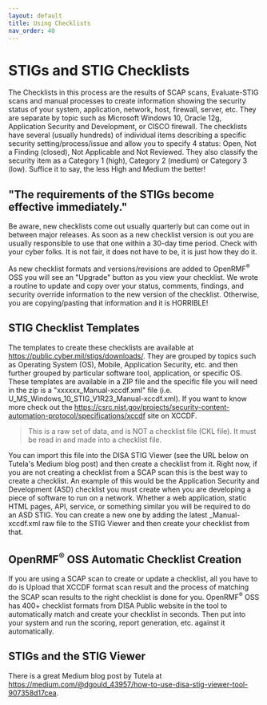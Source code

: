 ```yaml
---
layout: default
title: Using Checklists
nav_order: 40
---
```


# STIGs and STIG Checklists
The Checklists in this process are the results of SCAP scans, Evaluate-STIG scans  and manual processes to create information showing the security status of your system, application, network, host, firewall, server, etc. They are separate by topic such as Microsoft Windows 10, Oracle 12g, Application Security and Development, or CISCO firewall. The checklists have several (usually hundreds) of individual items describing a specific security setting/process/issue and allow you to specify 4 status: Open, Not a Finding (closed), Not Applicable and Not Reviewed. They also classify the security item as a Category 1 (high), Category 2 (medium) or Category 3 (low). Suffice it to say, the less High and Medium the better!

## "The requirements of the STIGs become effective immediately."
Be aware, new checklists come out usually quarterly but can come out in between major releases. As soon as a new checklist version is out you are usually responsible to use that one within a 30-day time period. Check with your cyber folks. It is not fair, it does not have to be, it is just how they do it. 

As new checklist formats and versions/revisions are added to OpenRMF<sup>&reg;</sup> OSS you will see an "Upgrade" button as you view your checklist. We wrote a routine to update and copy over your status, comments, findings, and security override information to the new version of the checklist. Otherwise, you are copying/pasting that information and it is HORRIBLE!

## STIG Checklist Templates
The templates to create these checklists are available at <a href="https://public.cyber.mil/stigs/downloads/" target="_blank">https://public.cyber.mil/stigs/downloads/</a>. They are grouped by topics such as Operating System (OS), Mobile, Application Security, etc. and then further grouped by particular software tool, application, or specific OS. These templates are available in a ZIP file and the specific file you will need in the zip is a "xxxxxx_Manual-xccdf.xml" file (i.e. U_MS_Windows_10_STIG_V1R23_Manual-xccdf.xml).  If you want to know more check out the https://csrc.nist.gov/projects/security-content-automation-protocol/specifications/xccdf site on XCCDF.

> This is a raw set of data, and is NOT a checklist file (CKL file). It must be read in and made into a checklist file.

You can import this file into the DISA STIG Viewer (see the URL below on Tutela's Medium blog post) and then create a checklist from it. Right now, if you are not creating a checklist from a SCAP scan this is the best way to create a checklist. An example of this would be the Application Security and Development (ASD) checklist you must create when you are developing a piece of software to run on a network. Whether a web application, static HTML pages, API, service, or something similar you will be required to do an ASD STIG. You can create a new one by adding the latest _Manual-xccdf.xml raw file to the STIG Viewer and then create your checklist from that. 

## OpenRMF<sup>&reg;</sup> OSS Automatic Checklist Creation
If you are using a SCAP scan to create or update a checklist, all you have to do is Upload that XCCDF format scan result and the process of matching the SCAP scan results to the right checklist is done for you. OpenRMF<sup>&reg;</sup> OSS has 400+ checklist formats from DISA Public website in the tool to automatically match and create your checklist in seconds. Then put into your system and run the scoring, report generation, etc. against it automatically.


## STIGs and the STIG Viewer
There is a great Medium blog post by Tutela at <a href="https://medium.com/@dgould_43957/how-to-use-disa-stig-viewer-tool-907358d17cea" target="_blank">https://medium.com/@dgould_43957/how-to-use-disa-stig-viewer-tool-907358d17cea</a>. 
